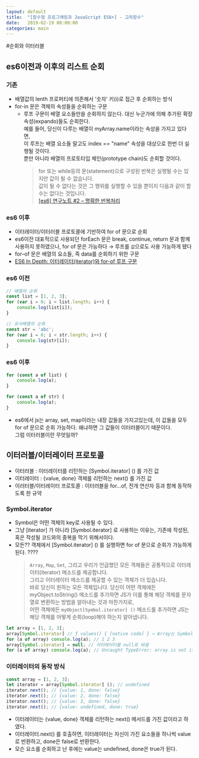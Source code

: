 ```yaml
---
layout: default
title:  "[함수형 프로그래밍과 JavaScript ES6+] - 고차함수"
date:   2019-02-19 00:00:00
categories: main
---
```


#순회와 이터러블
## es6이전과 이후의 리스트 순회  
### 기존
- 배열값의 lenth 프로퍼티에 의존해서 '숫자' 키(i)로 접근 후 순회하는 방식
- for-in 문은 객체의 속성들을 순회하는 구문
    - 루프 구문이 배열 요소들만을 순회하지 않는다. 대신 누군가에 의해 추가된 확장속성(expando)들도 순회한다.   
    예를 들어, 당신이 다루는 배열이 myArray.name이라는 속성을 가지고 있다면,   
    이 루프는 배열 요소들 말고도 index == "name" 속성을 대상으로 한번 더 실행될 것이다.  
    뿐만 아니라 배열의 프로토타입 체인(prototype chain)도 순회할 것이다.  
        > for 또는 while등의 문(statement)으로 구성된 반복은 실행될 수는 있지만 값이 될 수 없습니다.   
        값이 될 수 없다는 것은 그 행위를 실행할 수 있을 뿐이지 다음과 같이 할 수는 없다는 것입니다.  
        [[es6] 연구노트 #2 – 명확한 반복처리](https://www.bsidesoft.com/?p=2862)
### es6 이후
- 이터레이터/이터러블 프로토콜에 기반하여 for of 문으로 순회
- es6이전 대표적으로 사용되던 forEach 문은 break, continue, return 문과 함께 사용하지 못하였으나, for of 문은 가능하다 → 루프를 `값`으로도 사용 가능하게 됐다
- for–of 문은 배열의 요소들, 즉 data를 순회하기 위한 구문
- [ES6 In Depth: 이터레이터(iterator)와 for-of 루프 구문](http://hacks.mozilla.or.kr/2015/08/es6-in-depth-iterators-and-the-for-of-loop/)

### es6 이전
```javascript
// 배열의 순회
const list = [1, 2, 3];
for (var i = 0; i < list.length; i++) {
    console.log(list[i]);
}
```
```javascript
// 유사배열의 순회
const str = 'abc';
for (var i = 0; i < str.length; i++) {
    console.log(str[i]);
}
```

### es6 이후
```javascript
for (const a of list) {
    console.log(a);
}
```
```javascript
for (const a of str) {
    console.log(a);
}
```

- es6에서 js는 array, set, map이라는 내장 값들을 가지고있는데, 이 값들을 모두 for of 문으로 순회 가능하다. 왜냐하면 그 값들이 이터러블이기 때문이다.  
그럼 이터러블이란 무엇일까?

## 이터러블/이터레이터 프로토콜
- 이터러블 : 이터레이터를 리턴하는 [Symbol.iterator] () 를 가진 값
- 이터레이터 : {value, done} 객체를 리턴하는 next() 를 가진 값
- 이러터블/이터레이터 프로토콜 : 이터러블을 for...of, 전개 연산자 등과 함께 동작하도록 한 규약

### Symbol.iterator
- Symbol은 어떤 객체의 key로 사용될 수 있다.
- 그냥 [iterator] 가 아니라 [Symbol.iterator] 로 사용하는 이유는, 기존에 작성된, 혹은 작성될 코드와의 중복을 막기 위해서이다.
- 모든?? 객체에서 [Symbol.iterator] () 를 실행하면 for of 문으로 순회가 가능하게 된다. ????
    > `Array`, `Map`, `Set`, 그리고 우리가 언급했던 모든 객체들은 공통적으로 이터레이터(iterator) 메소드를 제공합니다.  
      그리고 이터레이터 메소드를 제공할 수 있는 객체가 더 있습니다.  
      바로 당신이 원하는 모든 객체입니다.  당신이 어떤 객체에든 myObject.toString() 메소드를 추가하면 JS가 이를 통해 해당 객체를 문자열로 변환하는 방법을 알아내는 것과 마찬가지로,  
      어떤 객체에든 `myObject[Symbol.iterator] ()` 메소드를 추가하면 JS는 해당 객체를 어떻게 순회(loop)해야 하는지 알아냅니다.
```javascript
let array = [1, 2, 3];
array[Symbol.iterator] // ƒ values() { [native code] } → Array는 Symbol.iterator를 소유하고 있다
for (a of array) console.log(a); // 1 2 3
array[Symbol.iterator] = null; // 이터레이터를 null로 바꿈
for (a of array) console.log(a); // Uncaught TypeError: array is not iterable → 이터레이터를 잃어 이터러블이 아니게 되었으므로 for of 순회가 불가능해졌다.
```
### 이터레이터의 동작 방식

```javascript
const array = [1, 2, 3];
let iterator = array[Symbol.iterator] (); // undefined
iterator.next(); // {value: 1, done: false}
iterator.next(); // {value: 2, done: false}
iterator.next(); // {value: 3, done: false}
iterator.next(); // {value: undefined, done: true}
```
- 이터레이터는 {value, done} 객체를 리턴하는 next() 메서드를 가진 값이라고 하였다.
- 이터레이터.next() 를 호출하면, 이터레이터는 자신이 가진 요소들을 하나씩 value로 반환하고, done은 false로 반환한다.
- 모슨 요소를 순회하고 난 후에는 value는 undefined, done은 true가 된다.

